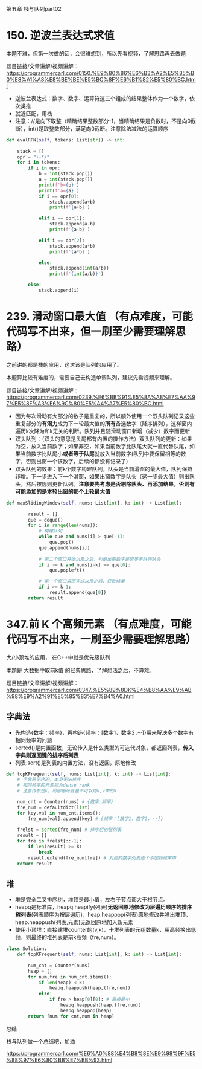 第五章 栈与队列part02

 
# 150. 逆波兰表达式求值 

本题不难，但第一次做的话，会很难想到，所以先看视频，了解思路再去做题 

题目链接/文章讲解/视频讲解：https://programmercarl.com/0150.%E9%80%86%E6%B3%A2%E5%85%B0%E8%A1%A8%E8%BE%BE%E5%BC%8F%E6%B1%82%E5%80%BC.html  

- 逆波兰表达式：数字、数字、运算符这三个组成的结果整体作为一个数字，依次类推
- 就近匹配，用栈
- 注意：//是向下取整（精确结果整数部分-1，当精确结果是负数时，不是向0截断），int()是取整数部分，满足向0截断。注意除法减法的运算顺序

```Python
def evalRPN(self, tokens: List[str]) -> int:
    
    stack = []
    opr = "+-*/"
    for i in tokens:
        if i in opr:
            b = int(stack.pop())
            a = int(stack.pop())
            print(f'b={b}')
            print(f'a={a}')
            if i == opr[0]:
                stack.append(a+b)
                print(f'{a+b}')

            elif i == opr[1]:
                stack.append(a-b)
                print(f'{a-b}')

            elif i == opr[2]:
                stack.append(a*b)
                print(f'{a*b}')

            else:
                stack.append(int(a/b))
                print(f'{int(a/b)}')

        else:
            stack.append(i)
```
# 239. 滑动窗口最大值 （有点难度，可能代码写不出来，但一刷至少需要理解思路）

之前讲的都是栈的应用，这次该是队列的应用了。

本题算比较有难度的，需要自己去构造单调队列，建议先看视频来理解。 

题目链接/文章讲解/视频讲解：https://programmercarl.com/0239.%E6%BB%91%E5%8A%A8%E7%AA%97%E5%8F%A3%E6%9C%80%E5%A4%A7%E5%80%BC.html 

- 因为每次滑动有大部分的数子是重复的，所以额外使用一个双头队列记录这些重复部分的**有潜力**成为下一轮最大值的**所有**备选数字（降序排列），这样窗内遍历k次降为和k无关的判断。队列并且随滑动窗口新增（减少）数字而更新
- 双头队列：（双头的意思是头尾都有内置的操作方法）双头队列的更新：如果为空，放入当前数字；如果非空，如果当前数字比队尾大就一直代替队尾，如果当前数字比队尾小**或者等于队尾**就放入当前数字(队列中要保留相等的数字，否则出窗一个该数字，后续的都没有记录了)
- 双头队列的效果：前k个数字构建队列，队头是当前滑窗的最大值，队列保持非增。下一步进入下一个滑窗，如果出窗数字是队头（这一步最大值）则出队头，然后按规则更新队列。**注意要先考虑是否剔除队头、再添加结果，否则有可能添加的是本轮出窗的那个上轮最大值**


```Python
def maxSlidingWindow(self, nums: List[int], k: int) -> List[int]:
        
        result = []
        que = deque()
        for i in range(len(nums)):
            # 构建队列
            while que and nums[i] > que[-1]:
                que.pop()
            que.append(nums[i])
            
            # 第二个窗口开始以及之后，判断出窗数字是否等于队列队头
            if i >= k and nums[i-k] == que[0]:
                que.popleft()

            # 第一个窗口遍历完成以及之后，获取结果
            if i >= k-1:
                result.append(que[0])
        return result
```

# 347.前 K 个高频元素  （有点难度，可能代码写不出来，一刷至少需要理解思路）

大/小顶堆的应用， 在C++中就是优先级队列 

本题是 大数据中取前k值 的经典思路，了解想法之后，不算难。

题目链接/文章讲解/视频讲解：https://programmercarl.com/0347.%E5%89%8DK%E4%B8%AA%E9%AB%98%E9%A2%91%E5%85%83%E7%B4%A0.html  

## 字典法

- 先构造{数字：频率}，再构造{频率：[数字1，数字2，···]}用来解决多个数字有相同频率的问题
- sorted()是内置函数，无论传入是什么类型的可迭代对象，都返回列表，**传入字典则返回键的排序后列表**
- 列表.sort()是列表的内置方法，没有返回，原地修改
```Python
def topKFrequent(self, nums: List[int], k: int) -> List[int]:
    # 字典是无序的，本身无法排序
    # 相同频率的元素视为dense rank
    # 注意传参是k，局部循环变量不可以用k,v中的k

    num_cnt = Counter(nums) # {数字:频率}
    fre_num = defaultdict(list)
    for key,val in num_cnt.items():
        fre_num[val].append(key) # {频率：[数字1，数字2，···]} 
    
    frelst = sorted(fre_num) # 排序后的键列表
    result = [] 
    for fre in frelst[::-1]:
        if len(result) >= k: 
            break
        result.extend(fre_num[fre]) # 对应的数字列表逐个添加到结果中
    return result
```

## 堆
- 堆是完全二叉排序树，堆顶是最小值，左右子节点都大于根节点。
- heapq是标准库，heapq.heapify(列表)**无返回原地修改为层遍历顺序的排序树列表**(列表顺序为按层遍历)，heap.heappop(列表)原地修改并弹出堆顶，heap.heappush(列表,元素)无返回原地加入新元素
- 使用小顶堆：直接建堆counter的(v,k)，卡堆列表的元组数量k，用高频换出低频，则最终的堆列表是前k高频（fre,num）。
```Python
class Solution:
    def topKFrequent(self, nums: List[int], k: int) -> List[int]:
        
        num_cnt = Counter(nums)
        heap = []
        for num,fre in num_cnt.items():
            if len(heap) < k:
                heapq.heappush(heap,(fre,num))
            else:
                if fre > heap[0][0]: # 置换最小
                    heapq.heappush(heap,(fre,num))
                    heapq.heappop(heap)
        return [num for cnt,num in heap]
```


 总结 

栈与队列做一个总结吧，加油

https://programmercarl.com/%E6%A0%88%E4%B8%8E%E9%98%9F%E5%88%97%E6%80%BB%E7%BB%93.html  

